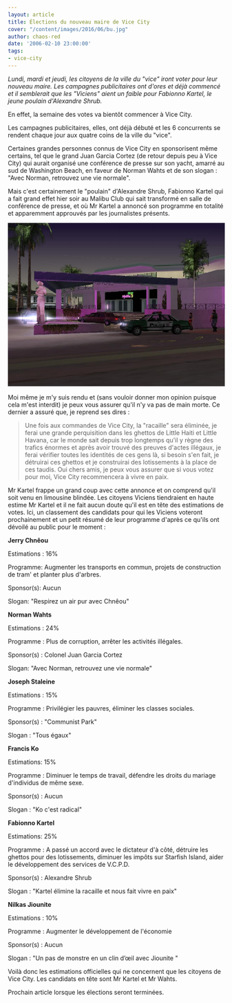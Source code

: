 ```yaml
---
layout: article
title: Élections du nouveau maire de Vice City
cover: "/content/images/2016/06/bu.jpg"
author: chaos-red
date: '2006-02-10 23:00:00'
tags:
- vice-city
---
```


_Lundi, mardi et jeudi, les citoyens de la ville du "vice" iront voter pour leur nouveau maire. Les campagnes publicitaires ont d'ores et déjà commencé et il semblerait que les "Viciens" aient un faible pour Fabionno Kartel, le jeune poulain d'Alexandre Shrub._

En effet, la semaine des votes va bientôt commencer à Vice City.

Les campagnes publicitaires, elles, ont déjà débuté et les 6 concurrents se rendent chaque jour aux quatre coins de la ville du "vice".

Certaines grandes personnes connus de Vice City en sponsorisent même certains, tel que le grand Juan Garcia Cortez (de retour depuis peu à Vice City) qui aurait organisé une conférence de presse sur son yacht, amarré au sud de Washington Beach, en faveur de Norman Wahts et de son slogan : "Avec Norman, retrouvez une vie normale".

Mais c'est certainement le "poulain" d'Alexandre Shrub, Fabionno Kartel qui a fait grand effet hier soir au Malibu Club qui sait transformé en salle de conférence de presse, et où Mr Kartel a annoncé son programme en totalité et apparemment approuvés par les journalistes présents.

![La limousine blindée de Mr Kartel et le convoi de police](  /content/images/2005/01/mali.jpg)

Moi même je m'y suis rendu et (sans vouloir donner mon opinion puisque cela m'est interdit) je peux vous assurer qu'il n'y va pas de main morte. Ce dernier a assuré que, je reprend ses dires :

> Une fois aux commandes de Vice City, la "racaille" sera éliminée, je ferai une grande perquisition dans les ghettos de Little Haiti et Little Havana, car le monde sait depuis trop longtemps qu'il y règne des trafics énormes et après avoir trouvé des preuves d'actes illégaux, je ferai vérifier toutes les identités de ces gens là, si besoin s'en fait, je détruirai ces ghettos et je construirai des lotissements à la place de ces taudis. Oui chers amis, je peux vous assurer que si vous votez pour moi, Vice City recommencera à vivre en paix.

Mr Kartel frappe un grand coup avec cette annonce et on comprend qu'il soit venu en limousine blindée. Les citoyens Viciens tiendraient en haute estime Mr Kartel et il ne fait aucun doute qu'il est en tête des estimations de votes. Ici, un classement des candidats pour qui les Viciens voteront prochainement et un petit résumé de leur programme d'après ce qu'ils ont dévoilé au public pour le moment :

**Jerry Chnêou**

Estimations : 16%

Programme: Augmenter les transports en commun, projets de construction de tram' et planter plus d'arbres.

Sponsor(s): Aucun

Slogan: "Respirez un air pur avec Chnêou"

**Norman Wahts**

Estimations : 24%

Programme : Plus de corruption, arrêter les activités illégales.

Sponsor(s) : Colonel Juan Garcia Cortez

Slogan: "Avec Norman, retrouvez une vie normale"

**Joseph Staleine**

Estimations : 15%

Programme : Privilégier les pauvres, éliminer les classes sociales.

Sponsor(s) : "Communist Park"

Slogan : "Tous égaux"

**Francis Ko**

Estimations: 15%

Programme : Diminuer le temps de travail, défendre les droits du mariage d'individus de même sexe.

Sponsor(s) : Aucun

Slogan : "Ko c'est radical"

**Fabionno Kartel**

Estimations: 25%

Programme : A passé un accord avec le dictateur d'à côté, détruire les ghettos pour des lotissements, diminuer les impôts sur Starfish Island, aider le développement des services de V.C.P.D.

Sponsor(s) : Alexandre Shrub

Slogan : "Kartel élimine la racaille et nous fait vivre en paix"

**Nilkas Jiounite**

Estimations : 10%

Programme : Augmenter le développement de l'économie

Sponsor(s) : Aucun

Slogan : "Un pas de monstre en un clin d’œil avec Jiounite "

Voilà donc les estimations officielles qui ne concernent que les citoyens de Vice City. Les candidats en tête sont Mr Kartel et Mr Wahts.

Prochain article lorsque les élections seront terminées.

<!--kg-card-end: markdown-->
